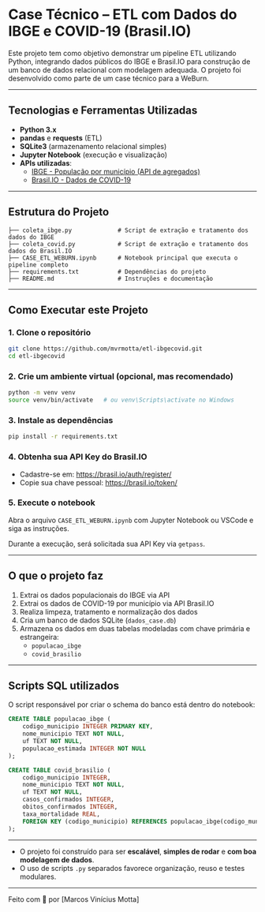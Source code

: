 # Case Técnico – ETL com Dados do IBGE e COVID-19 (Brasil.IO)

Este projeto tem como objetivo demonstrar um pipeline ETL utilizando Python, integrando dados públicos do IBGE e Brasil.IO para construção de um banco de dados relacional com modelagem adequada. O projeto foi desenvolvido como parte de um case técnico para a WeBurn.

---

## Tecnologias e Ferramentas Utilizadas

- **Python 3.x**
- **pandas** e **requests** (ETL)
- **SQLite3** (armazenamento relacional simples)
- **Jupyter Notebook** (execução e visualização)
- **APIs utilizadas**:
  - [IBGE - População por município (API de agregados)](https://servicodados.ibge.gov.br/api/v3/agregados/6579/periodos/2021/variaveis/9324?localidades=N6[all])
  - [Brasil.IO - Dados de COVID-19](https://api.brasil.io/v1/dataset/covid19/caso_full/data/?is_last=True&place_type=city)

---

## Estrutura do Projeto

```
├── coleta_ibge.py             # Script de extração e tratamento dos dados do IBGE
├── coleta_covid.py            # Script de extração e tratamento dos dados do Brasil.IO
├── CASE_ETL_WEBURN.ipynb      # Notebook principal que executa o pipeline completo
├── requirements.txt           # Dependências do projeto
├── README.md                  # Instruções e documentação
```

---

##  Como Executar este Projeto

### 1. Clone o repositório

```bash
git clone https://github.com/mvrmotta/etl-ibgecovid.git
cd etl-ibgecovid
```

### 2. Crie um ambiente virtual (opcional, mas recomendado)

```bash
python -m venv venv
source venv/bin/activate   # ou venv\Scripts\activate no Windows
```

### 3. Instale as dependências

```bash
pip install -r requirements.txt
```

### 4. Obtenha sua API Key do Brasil.IO

- Cadastre-se em: https://brasil.io/auth/register/
- Copie sua chave pessoal: https://brasil.io/token/

### 5. Execute o notebook

Abra o arquivo `CASE_ETL_WEBURN.ipynb` com Jupyter Notebook ou VSCode e siga as instruções.

Durante a execução, será solicitada sua API Key via `getpass`.

---

## O que o projeto faz

1. Extrai os dados populacionais do IBGE via API
2. Extrai os dados de COVID-19 por município via API Brasil.IO
3. Realiza limpeza, tratamento e normalização dos dados
4. Cria um banco de dados SQLite (`dados_case.db`)
5. Armazena os dados em duas tabelas modeladas com chave primária e estrangeira:
   - `populacao_ibge`
   - `covid_brasilio`

---

## Scripts SQL utilizados

O script responsável por criar o schema do banco está dentro do notebook:

```sql
CREATE TABLE populacao_ibge (
    codigo_municipio INTEGER PRIMARY KEY,
    nome_municipio TEXT NOT NULL,
    uf TEXT NOT NULL,
    populacao_estimada INTEGER NOT NULL
);

CREATE TABLE covid_brasilio (
    codigo_municipio INTEGER,
    nome_municipio TEXT NOT NULL,
    uf TEXT NOT NULL,
    casos_confirmados INTEGER,
    obitos_confirmados INTEGER,
    taxa_mortalidade REAL,
    FOREIGN KEY (codigo_municipio) REFERENCES populacao_ibge(codigo_municipio)
);
```

---

- O projeto foi construído para ser **escalável**, **simples de rodar** e **com boa modelagem de dados**.
- O uso de scripts `.py` separados favorece organização, reuso e testes modulares.

---

Feito com 💙 por [Marcos Vinícius Motta]
